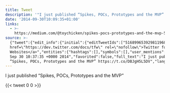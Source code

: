 ```yaml
---
title: Tweet
description: '"I just published “Spikes, POCs, Prototypes and the MVP” "'
date: '2014-09-30T10:09:35+01:00'
links:
  - >-
    https://medium.com/@toychicken/spikes-pocs-prototypes-and-the-mvp-5cdffa1b7367?source=tw-892bcd376495-1412073447189
source: >-
  {"tweet":{"edit_info":{"initial":{"editTweetIds":["516899653929811968"],"editableUntil":"2014-09-30T11:37:35.685Z","editsRemaining":"5","isEditEligible":true}},"retweeted":false,"source":"<a
  href=\"https://dev.twitter.com/docs/tfw\" rel=\"nofollow\">Twitter for
  Websites</a>","entities":{"hashtags":[],"symbols":[],"user_mentions":[],"urls":[{"url":"https://t.co/DBJgH5L5DV","expanded_url":"https://medium.com/@toychicken/spikes-pocs-prototypes-and-the-mvp-5cdffa1b7367?source=tw-892bcd376495-1412073447189","display_url":"medium.com/@toychicken/sp…","indices":["56","79"]}]},"display_text_range":["0","79"],"favorite_count":"0","id_str":"516899653929811968","truncated":false,"retweet_count":"0","id":"516899653929811968","possibly_sensitive":false,"created_at":"Tue
  Sep 30 10:37:35 +0000 2014","favorited":false,"full_text":"I just published
  “Spikes, POCs, Prototypes and the MVP” https://t.co/DBJgH5L5DV","lang":"en"}}
---
```

I just published “Spikes, POCs, Prototypes and the MVP” 
    
{{< tweet 0 0 >}}
    
